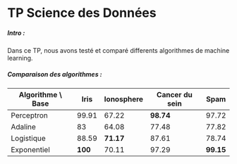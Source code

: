 
# TP Science des Données

##### Intro :

Dans ce TP, nous avons testé et comparé differents algorithmes de machine learning.


##### Comparaison des algorithmes :

Algorithme \ Base | Iris | Ionosphere | Cancer du sein | Spam
--- | --- | --- | --- | ---
Perceptron | 99.91 | 67.22 | **98.74** | 97.72
Adaline | 83 | 64.08 | 77.48 | 77.82
Logistique | 88.59 | **71.17** | 87.61 | 78.74
Exponentiel | **100** | 70.11 | 97.29 | **99.15**